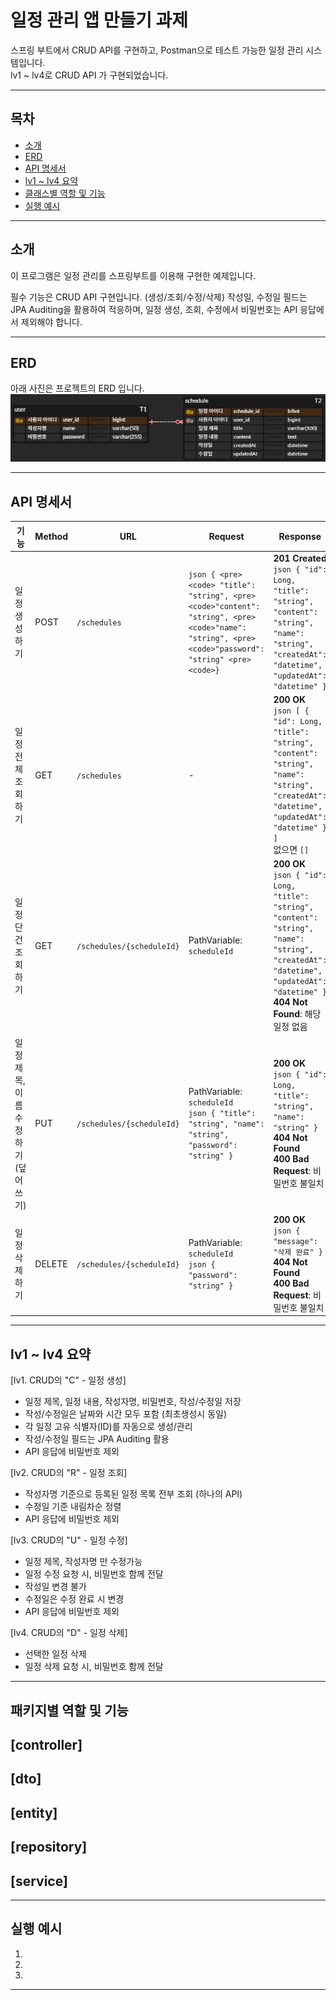# 일정 관리 앱 만들기 과제

스프링 부트에서 CRUD API를 구현하고, Postman으로 테스트 가능한 일정 관리 시스템입니다.  
lv1 ~ lv4로 CRUD API 가 구현되었습니다.

---

## 목차
- [소개](#소개)
- [ERD](#ERD)
- [API 명세서](#API_명세서)
- [lv1 ~ lv4 요약](#lv1--lv4-요약)
- [클래스별 역할 및 기능](#클래스별-역할-및-기능)
- [실행 예시](#실행-예시)

---

## 소개

이 프로그램은 일정 관리를 스프링부트를 이용해 구현한 예제입니다.

필수 기능은 CRUD API 구현입니다. (생성/조회/수정/삭제)
작성일, 수정일 필드는 JPA Auditing을 활용하여 적응하며,
일정 생성, 조회, 수정에서 비밀번호는 API 응답에서 제외해야 합니다.

---

## ERD
아래 사진은 프로젝트의 ERD 입니다.
![ERD](images/ERD_1.png)

---

## API 명세서

| 기능                      | Method | URL                          | Request                                                                                                 | Response |
|---------------------------|--------|------------------------------|---------------------------------------------------------------------------------------------------------|----------|
| 일정 생성하기             | POST   | `/schedules`                 | ```json { <pre><code> "title": "string", <pre><code>"content": "string", <pre><code>"name": "string", <pre><code>"password": "string" <pre><code>} ```     | **201 Created**<br>```json { "id": Long, "title": "string", "content": "string", "name": "string", "createdAt": "datetime", "updatedAt": "datetime" } ``` |
| 일정 전체 조회하기        | GET    | `/schedules`                 | -                                                                                                       | **200 OK**<br>```json [ { "id": Long, "title": "string", "content": "string", "name": "string", "createdAt": "datetime", "updatedAt": "datetime" } ] ```<br>없으면 `[]` |
| 일정 단건 조회하기        | GET    | `/schedules/{scheduleId}`    | PathVariable: `scheduleId`                                                                              | **200 OK**<br>```json { "id": Long, "title": "string", "content": "string", "name": "string", "createdAt": "datetime", "updatedAt": "datetime" } ```<br>**404 Not Found**: 해당 일정 없음 |
| 일정 제목, 이름 수정하기 (덮어쓰기) | PUT    | `/schedules/{scheduleId}`    | PathVariable: `scheduleId`<br>```json { "title": "string", "name": "string", "password": "string" } ``` | **200 OK**<br>```json { "id": Long, "title": "string", "name": "string" } ```<br>**404 Not Found**<br>**400 Bad Request**: 비밀번호 불일치 |
| 일정 삭제하기             | DELETE | `/schedules/{scheduleId}`    | PathVariable: `scheduleId`<br>```json { "password": "string" } ```                                      | **200 OK**<br>```json { "message": "삭제 완료" } ```<br>**404 Not Found**<br>**400 Bad Request**: 비밀번호 불일치 |


---

## lv1 ~ lv4 요약

[lv1. CRUD의 "C" - 일정 생성]
- 일정 제목, 일정 내용, 작성자명, 비밀번호, 작성/수정일 저장
- 작성/수정일은 날짜와 시간 모두 포함 (최초생성시 동일)
- 각 일정 고유 식별자(ID)를 자동으로 생성/관리
- 작성/수정일 필드는 JPA Auditing 활용
- API 응답에 비밀번호 제외


[lv2. CRUD의 "R" - 일정 조회]
- 작성자명 기준으로 등록된 일정 목록 전부 조회 (하나의 API)
- 수정일 기준 내림차순 정렬
- API 응답에 비밀번호 제외


[lv3. CRUD의 "U" - 일정 수정]
- 일정 제목, 작성자명 만 수정가능
- 일정 수정 요청 시, 비밀번호 함께 전달
- 작성일 변경 불가 
- 수정일은 수정 완료 시 변경
- API 응답에 비밀번호 제외


[lv4. CRUD의 "D" - 일정 삭제]
- 선택한 일정 삭제
- 일정 삭제 요청 시, 비밀번호 함께 전달


---

## 패키지별 역할 및 기능

[controller]
- 

[dto]
- 

[entity]
- 

[repository]
- 

[service]
- 

---

## 실행 예시

1. 
2. 
3. 


---

